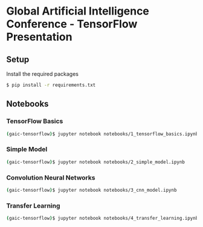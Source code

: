 # Global Artificial Intelligence Conference - TensorFlow Presentation
## Setup
Install the required packages

   ```sh
   $ pip install -r requirements.txt
   ```

## Notebooks
### TensorFlow Basics
```sh
(gaic-tensorflow)$ jupyter notebook notebooks/1_tensorflow_basics.ipynb
```
### Simple Model
```sh
(gaic-tensorflow)$ jupyter notebook notebooks/2_simple_model.ipynb
```
### Convolution Neural Networks
```sh
(gaic-tensorflow)$ jupyter notebook notebooks/3_cnn_model.ipynb
```
### Transfer Learning
```sh
(gaic-tensorflow)$ jupyter notebook notebooks/4_transfer_learning.ipynb
```
